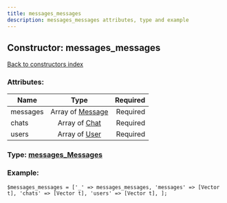 ```yaml
---
title: messages_messages
description: messages_messages attributes, type and example
---
```

## Constructor: messages\_messages  
[Back to constructors index](index.md)



### Attributes:

| Name     |    Type       | Required |
|----------|:-------------:|---------:|
|messages|Array of [Message](../types/Message.md) | Required|
|chats|Array of [Chat](../types/Chat.md) | Required|
|users|Array of [User](../types/User.md) | Required|



### Type: [messages\_Messages](../types/messages_Messages.md)


### Example:

```
$messages_messages = ['_' => messages_messages, 'messages' => [Vector t], 'chats' => [Vector t], 'users' => [Vector t], ];
```